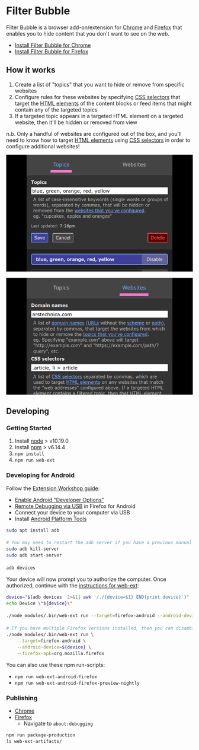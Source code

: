 # Filter Bubble

Filter Bubble is a browser add-on/extension for
[Chrome](https://chrome.google.com/webstore/detail/cdfnpgngpkmlogkkeaafpdahppapgnoo/) and
[Firefox](https://addons.mozilla.org/en-CA/firefox/addon/filter-bubble/)
that enables you to hide content that you don't want to see on the web.

- [Install Filter Bubble for Chrome](https://chrome.google.com/webstore/detail/cdfnpgngpkmlogkkeaafpdahppapgnoo/)
- [Install Filter Bubble for Firefox](https://addons.mozilla.org/en-CA/firefox/addon/filter-bubble/)

## How it works

1. Create a list of "topics" that you want to hide or remove from specific websites
1. Configure rules for these websites by specifying
   [CSS selectors](https://developer.mozilla.org/en-US/docs/Web/CSS/CSS_selectors)
   that target the
   [HTML elements](https://developer.mozilla.org/en-US/docs/Web/HTML/Element)
   of the content blocks or feed items that might contain any of the targeted topics
1. If a targeted topic appears in a targeted HTML element on a targeted website, then it'll be hidden or removed from view

n.b. Only a handful of websites are configured out of the box, and you'll need to know how to target
[HTML elements](https://developer.mozilla.org/en-US/docs/Web/HTML/Element) using
[CSS selectors](https://developer.mozilla.org/en-US/docs/Web/CSS/CSS_selectors) in order to configure additional websites!

![filter-out topics](./resources/screenshots/screenshot-topics.png)

![website-specific query selectors](./resources/screenshots/screenshot-websites.png)

## Developing

### Getting Started

1. Install [node](https://nodejs.org/en/) > v10.19.0
1. Install [npm](https://www.npmjs.com/) > v6.14.4
1. `npm install`
1. `npm run web-ext`

### Developing for Android

Follow the [Extension Workshop guide](https://extensionworkshop.com/documentation/develop/developing-extensions-for-firefox-for-android/):

- [Enable Android "Developer Options"](https://developer.android.com/studio/debug/dev-options)
- [Remote Debugging via USB](https://developer.mozilla.org/en-US/docs/Tools/about:debugging#Setup_tab) in Firefox for Android
- Connect your device to your computer via USB
- Install [Android Platform Tools](https://developer.android.com/studio/releases/platform-tools.html)

```bash
sudo apt install adb

# You may need to restart the adb server if you have a previous manual installation
sudo adb kill-server
sudo adb start-server

adb devices
```

Your device will now prompt you to authorize the computer. Once authorized, continue with the [instructions for web-ext](https://extensionworkshop.com/documentation/develop/getting-started-with-web-ext/#testing-in-firefox-for-android):

```bash
device="$(adb devices  2>&1| awk '/./{device=$1} END{print device}')"
echo Device \"${device}\"

./node_modules/.bin/web-ext run --target=firefox-android --android-device=${device}

# If you have multiple Firefox versions installed, then you can disambiguate using the `--firefox-apk` flag.
./node_modules/.bin/web-ext run \
    --target=firefox-android \
    --android-device=${device} \
    --firefox-apk=org.mozilla.firefox
```

You can also use these npm run-scripts:

- `npm run web-ext-android-firefox`
- `npm run web-ext-android-firefox-preview-nightly`

### Publishing

- [Chrome](https://chrome.google.com/webstore/devconsole/)
- [Firefox](https://addons.mozilla.org/en-US/developers/addons)
  - Navigate to `about:debugging`

```bash
npm run package-production
ls web-ext-artifacts/
```

